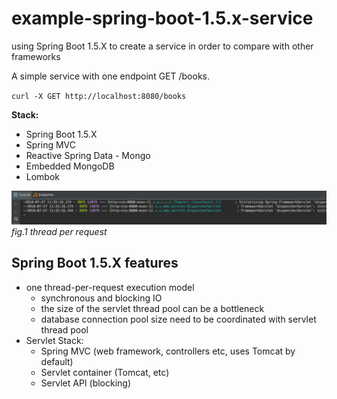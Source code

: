 # example-spring-boot-1.5.x-service
using Spring Boot 1.5.X to create a service in order to compare with other frameworks

A simple service with one endpoint GET /books. 

`curl -X GET http://localhost:8080/books`

**Stack:**
- Spring Boot 1.5.X
- Spring MVC
- Reactive Spring Data - Mongo
- Embedded MongoDB 
- Lombok

![per_thread_handling.png](per_thread_handling.png)
_fig.1 thread per request_


## Spring Boot 1.5.X features

* one thread-per-request execution model
    - synchronous and blocking IO
    - the size of the servlet thread pool can be a bottleneck
    - database connection pool size need to be coordinated with servlet thread pool
* Servlet Stack: 
    - Spring MVC (web framework, controllers etc, uses Tomcat by default)
    - Servlet container (Tomcat, etc)
    - Servlet API (blocking)